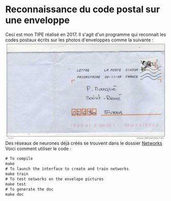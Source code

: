 # Reconnaissance du code postal sur une enveloppe

Ceci est mon TIPE réalisé en 2017. Il s'agit d'un programme qui reconnait les codes postaux écrits sur les photos d'enveloppes comme la suivante :
![exemple](enveloppes/enveloppe.jpg)
Des réseaux de neurones déjà créés se trouvent dans le dossier [Networks](Networks)
Voici comment utiliser le code :
```
# To compile
make
# To launch the interface to create and train networks
make train
# To test networks on the envelope pictures
make test
# To generate the doc
make doc
```